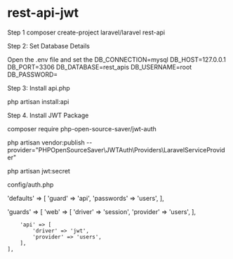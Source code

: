 # rest-api-jwt

Step 1
composer create-project laravel/laravel rest-api

Step 2: Set Database Details

Open the .env file and set the
DB_CONNECTION=mysql
DB_HOST=127.0.0.1
DB_PORT=3306
DB_DATABASE=rest_apis
DB_USERNAME=root
DB_PASSWORD=

Step 3: Install api.php

php artisan install:api

Step 4. Install JWT Package

	
composer require php-open-source-saver/jwt-auth

php artisan vendor:publish --provider="PHPOpenSourceSaver\JWTAuth\Providers\LaravelServiceProvider"

php artisan jwt:secret

config/auth.php

'defaults' => [
        'guard' => 'api',
        'passwords' => 'users',
    ],
 
'guards' => [
        'web' => [
            'driver' => 'session',
            'provider' => 'users',
        ],
 
        'api' => [
            'driver' => 'jwt',
            'provider' => 'users',
        ],
    ],
